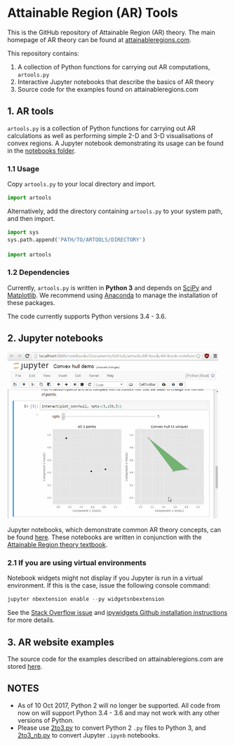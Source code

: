 # Attainable Region (AR) Tools

This is the GitHub repository of Attainable Region (AR) theory. The main homepage of AR theory can be found at [attainableregions.com](http://attainableregions.com "AR theory homepage").

This repository contains:
1. A collection of Python functions for carrying out AR computations, `artools.py`
2. Interactive Jupyter notebooks that describe the basics of AR theory
3. Source code for the examples found on attainableregions.com

## 1. AR tools
`artools.py` is a collection of Python functions for carrying out AR calculations as well as performing simple 2-D and 3-D visualisations of convex regions. A Jupyter notebook demonstrating its usage can be found in the [notebooks folder](./AR-book/AR-book-notebooks/Ch%208/artools%20demos.ipynb).

### 1.1 Usage
Copy `artools.py` to your local directory and import.
```python
import artools
```

Alternatively, add the directory containing `artools.py` to your system path, and then import.
```python
import sys
sys.path.append('PATH/TO/ARTOOLS/DIRECTORY')

import artools
```

### 1.2 Dependencies
Currently, `artools.py` is written in **Python 3** and depends on [SciPy](https://www.scipy.org/) and [Matplotlib](https://matplotlib.org/). We recommend using [Anaconda](https://www.continuum.io/downloads) to manage the installation of these packages.

The code currently supports Python versions 3.4 - 3.6.

## 2. Jupyter notebooks
<img src="./AR-book/notebook_demo.gif" width="480">

Jupyter notebooks, which demonstrate common AR theory concepts, can be found [here](./AR-book/AR-book-notebooks). These notebooks are written in conjunction with the [Attainable Region theory textbook](http://eu.wiley.com/WileyCDA/WileyTitle/productCd-1119157889.html).

### 2.1 If you are using virtual environments
Notebook widgets might not display if you Jupyter is run in a virtual environment. If this is the case, issue the following console command:
```python
jupyter nbextension enable --py widgetsnbextension
```
See the [Stack Overflow issue](https://stackoverflow.com/questions/36351109/ipython-notebook-ipywidgets-does-not-show) and [ipywidgets Github installation instructions](https://github.com/jupyter-widgets/ipywidgets/blob/master/docs/source/user_install.md) for more details.

## 3. AR website examples
The source code for the examples described on attainableregions.com are stored [here](./AR-book/website-examples).

## NOTES
- As of 10 Oct 2017, Python 2 will no longer be supported. All code from now on will support Python 3.4 - 3.6 and may not work with any other versions of Python.
- Please use [2to3.py](https://docs.python.org/3.0/library/2to3.html) to convert Python 2 `.py` files to Python 3, and [2to3_nb.py](https://github.com/pycam/python-intro/blob/master/install/2to3_nb.py) to convert Jupyter `.ipynb` notebooks.
